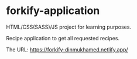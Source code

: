 # forkify-application

HTML/CSS(SASS)/JS project for learning purposes.

Recipe application to get all requested recipes.

The URL: https://forkify-dinmukhamed.netlify.app/
